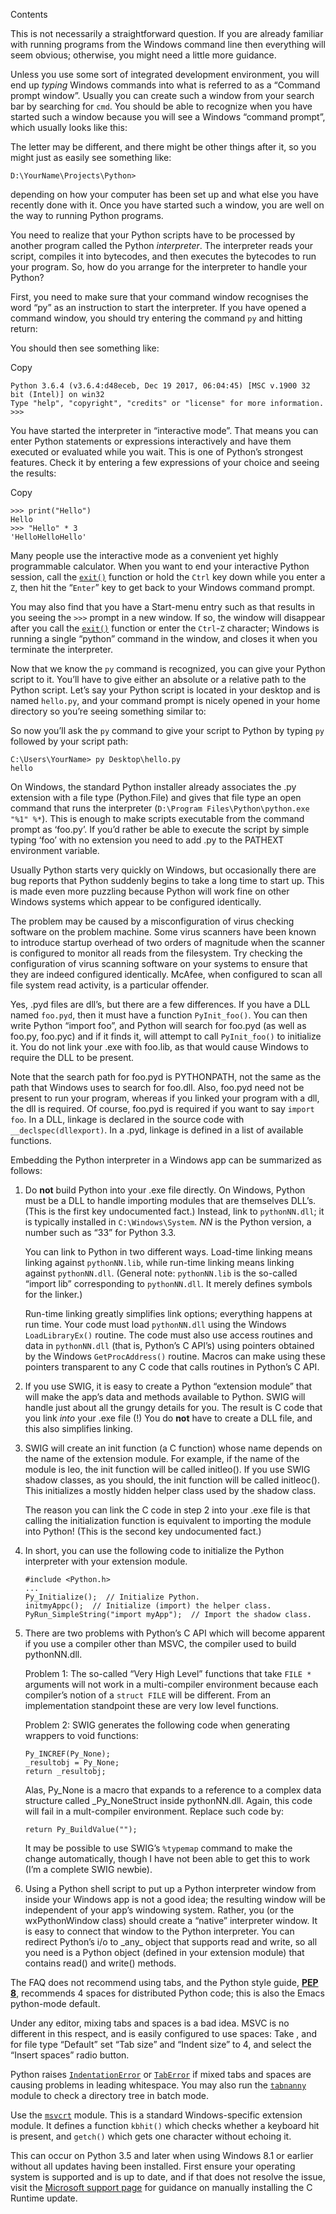 Contents

This is not necessarily a straightforward question. If you are already familiar
with running programs from the Windows command line then everything will seem
obvious; otherwise, you might need a little more guidance.

Unless you use some sort of integrated development environment, you will end up
*typing* Windows commands into what is referred to as a
“Command prompt window”. Usually you can create such a window from your
search bar by searching for `cmd`. You should be able to recognize
when you have started such a window because you will see a Windows “command
prompt”, which usually looks like this:

The letter may be different, and there might be other things after it, so you
might just as easily see something like:

```
D:\YourName\Projects\Python>

```

depending on how your computer has been set up and what else you have recently
done with it. Once you have started such a window, you are well on the way to
running Python programs.

You need to realize that your Python scripts have to be processed by another
program called the Python *interpreter*. The interpreter reads your script,
compiles it into bytecodes, and then executes the bytecodes to run your
program. So, how do you arrange for the interpreter to handle your Python?

First, you need to make sure that your command window recognises the word
“py” as an instruction to start the interpreter. If you have opened a
command window, you should try entering the command `py` and hitting
return:

You should then see something like:

Copy

```
Python 3.6.4 (v3.6.4:d48eceb, Dec 19 2017, 06:04:45) [MSC v.1900 32 bit (Intel)] on win32
Type "help", "copyright", "credits" or "license" for more information.
>>>

```

You have started the interpreter in “interactive mode”. That means you can enter
Python statements or expressions interactively and have them executed or
evaluated while you wait. This is one of Python’s strongest features. Check it
by entering a few expressions of your choice and seeing the results:

Copy

```
>>> print("Hello")
Hello
>>> "Hello" * 3
'HelloHelloHello'

```

Many people use the interactive mode as a convenient yet highly programmable
calculator. When you want to end your interactive Python session,
call the [`exit()`](../library/constants.html#exit "exit") function or hold the `Ctrl` key down
while you enter a `Z`, then hit the “`Enter`” key to get
back to your Windows command prompt.

You may also find that you have a Start-menu entry such as that results in you
seeing the `>>>` prompt in a new window. If so, the window will disappear
after you call the [`exit()`](../library/constants.html#exit "exit") function or enter the `Ctrl`-`Z`
character; Windows is running a single “python”
command in the window, and closes it when you terminate the interpreter.

Now that we know the `py` command is recognized, you can give your
Python script to it. You’ll have to give either an absolute or a
relative path to the Python script. Let’s say your Python script is
located in your desktop and is named `hello.py`, and your command
prompt is nicely opened in your home directory so you’re seeing something
similar to:

So now you’ll ask the `py` command to give your script to Python by
typing `py` followed by your script path:

```
C:\Users\YourName> py Desktop\hello.py
hello

```

On Windows, the standard Python installer already associates the .py
extension with a file type (Python.File) and gives that file type an open
command that runs the interpreter (`D:\Program Files\Python\python.exe "%1"
%*`). This is enough to make scripts executable from the command prompt as
‘foo.py’. If you’d rather be able to execute the script by simple typing ‘foo’
with no extension you need to add .py to the PATHEXT environment variable.

Usually Python starts very quickly on Windows, but occasionally there are bug
reports that Python suddenly begins to take a long time to start up. This is
made even more puzzling because Python will work fine on other Windows systems
which appear to be configured identically.

The problem may be caused by a misconfiguration of virus checking software on
the problem machine. Some virus scanners have been known to introduce startup
overhead of two orders of magnitude when the scanner is configured to monitor
all reads from the filesystem. Try checking the configuration of virus scanning
software on your systems to ensure that they are indeed configured identically.
McAfee, when configured to scan all file system read activity, is a particular
offender.

Yes, .pyd files are dll’s, but there are a few differences. If you have a DLL
named `foo.pyd`, then it must have a function `PyInit_foo()`. You can then
write Python “import foo”, and Python will search for foo.pyd (as well as
foo.py, foo.pyc) and if it finds it, will attempt to call `PyInit_foo()` to
initialize it. You do not link your .exe with foo.lib, as that would cause
Windows to require the DLL to be present.

Note that the search path for foo.pyd is PYTHONPATH, not the same as the path
that Windows uses to search for foo.dll. Also, foo.pyd need not be present to
run your program, whereas if you linked your program with a dll, the dll is
required. Of course, foo.pyd is required if you want to say `import foo`. In
a DLL, linkage is declared in the source code with `__declspec(dllexport)`.
In a .pyd, linkage is defined in a list of available functions.

Embedding the Python interpreter in a Windows app can be summarized as follows:

1. Do **not** build Python into your .exe file directly. On Windows, Python must
   be a DLL to handle importing modules that are themselves DLL’s. (This is the
   first key undocumented fact.) Instead, link to `pythonNN.dll`; it is
   typically installed in `C:\Windows\System`. *NN* is the Python version, a
   number such as “33” for Python 3.3.

   You can link to Python in two different ways. Load-time linking means
   linking against `pythonNN.lib`, while run-time linking means linking
   against `pythonNN.dll`. (General note: `pythonNN.lib` is the
   so-called “import lib” corresponding to `pythonNN.dll`. It merely
   defines symbols for the linker.)

   Run-time linking greatly simplifies link options; everything happens at run
   time. Your code must load `pythonNN.dll` using the Windows
   `LoadLibraryEx()` routine. The code must also use access routines and data
   in `pythonNN.dll` (that is, Python’s C API’s) using pointers obtained
   by the Windows `GetProcAddress()` routine. Macros can make using these
   pointers transparent to any C code that calls routines in Python’s C API.
2. If you use SWIG, it is easy to create a Python “extension module” that will
   make the app’s data and methods available to Python. SWIG will handle just
   about all the grungy details for you. The result is C code that you link
   *into* your .exe file (!) You do **not** have to create a DLL file, and this
   also simplifies linking.
3. SWIG will create an init function (a C function) whose name depends on the
   name of the extension module. For example, if the name of the module is leo,
   the init function will be called initleo(). If you use SWIG shadow classes,
   as you should, the init function will be called initleoc(). This initializes
   a mostly hidden helper class used by the shadow class.

   The reason you can link the C code in step 2 into your .exe file is that
   calling the initialization function is equivalent to importing the module
   into Python! (This is the second key undocumented fact.)
4. In short, you can use the following code to initialize the Python interpreter
   with your extension module.

   ```
   #include <Python.h>
   ...
   Py_Initialize();  // Initialize Python.
   initmyAppc();  // Initialize (import) the helper class.
   PyRun_SimpleString("import myApp");  // Import the shadow class.

   ```
5. There are two problems with Python’s C API which will become apparent if you
   use a compiler other than MSVC, the compiler used to build pythonNN.dll.

   Problem 1: The so-called “Very High Level” functions that take `FILE *`
   arguments will not work in a multi-compiler environment because each
   compiler’s notion of a `struct FILE` will be different. From an implementation
   standpoint these are very low level functions.

   Problem 2: SWIG generates the following code when generating wrappers to void
   functions:

   ```
   Py_INCREF(Py_None);
   _resultobj = Py_None;
   return _resultobj;

   ```

   Alas, Py\_None is a macro that expands to a reference to a complex data
   structure called \_Py\_NoneStruct inside pythonNN.dll. Again, this code will
   fail in a mult-compiler environment. Replace such code by:

   ```
   return Py_BuildValue("");

   ```

   It may be possible to use SWIG’s `%typemap` command to make the change
   automatically, though I have not been able to get this to work (I’m a
   complete SWIG newbie).
6. Using a Python shell script to put up a Python interpreter window from inside
   your Windows app is not a good idea; the resulting window will be independent
   of your app’s windowing system. Rather, you (or the wxPythonWindow class)
   should create a “native” interpreter window. It is easy to connect that
   window to the Python interpreter. You can redirect Python’s i/o to \_any\_
   object that supports read and write, so all you need is a Python object
   (defined in your extension module) that contains read() and write() methods.

The FAQ does not recommend using tabs, and the Python style guide, [**PEP 8**](https://peps.python.org/pep-0008/),
recommends 4 spaces for distributed Python code; this is also the Emacs
python-mode default.

Under any editor, mixing tabs and spaces is a bad idea. MSVC is no different in
this respect, and is easily configured to use spaces: Take , and for file type “Default” set “Tab size” and “Indent
size” to 4, and select the “Insert spaces” radio button.

Python raises [`IndentationError`](../library/exceptions.html#IndentationError "IndentationError") or [`TabError`](../library/exceptions.html#TabError "TabError") if mixed tabs
and spaces are causing problems in leading whitespace.
You may also run the [`tabnanny`](../library/tabnanny.html#module-tabnanny "tabnanny: Tool for detecting white space related problems in Python source files in a directory tree.") module to check a directory tree
in batch mode.

Use the [`msvcrt`](../library/msvcrt.html#module-msvcrt "msvcrt: Miscellaneous useful routines from the MS VC++ runtime. (Windows)") module. This is a standard Windows-specific extension module.
It defines a function `kbhit()` which checks whether a keyboard hit is
present, and `getch()` which gets one character without echoing it.

This can occur on Python 3.5 and later when using Windows 8.1 or earlier without all updates having been installed.
First ensure your operating system is supported and is up to date, and if that does not resolve the issue,
visit the [Microsoft support page](https://support.microsoft.com/en-us/help/3118401/)
for guidance on manually installing the C Runtime update.